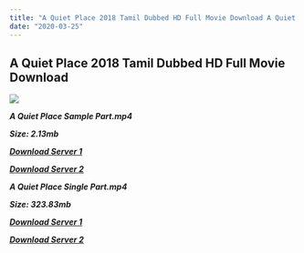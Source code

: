 ```yaml
---
title: "A Quiet Place 2018 Tamil Dubbed HD Full Movie Download A Quiet Place Tamil Dubbed HD Movie Download"
date: "2020-03-25"
---
```


## A Quiet Place 2018 Tamil Dubbed HD Full Movie Download 

![](https://images.moviebuff.com/b689582c-5a90-441f-94d9-256174f61ac8?w=1000)

**_A Quiet Place Sample Part.mp4_**

**_Size: 2.13mb_**

**_[Download Server 1](http://b2.wetransfer.vip/files/Tamil{5adf554ba90925c4992f0fe8eae1093bfca14c1a880041370a5a335b793ae9c1}20Dubbed{5adf554ba90925c4992f0fe8eae1093bfca14c1a880041370a5a335b793ae9c1}20Movies/Tamil{5adf554ba90925c4992f0fe8eae1093bfca14c1a880041370a5a335b793ae9c1}202018{5adf554ba90925c4992f0fe8eae1093bfca14c1a880041370a5a335b793ae9c1}20Dubbed{5adf554ba90925c4992f0fe8eae1093bfca14c1a880041370a5a335b793ae9c1}20Movies/A{5adf554ba90925c4992f0fe8eae1093bfca14c1a880041370a5a335b793ae9c1}20Quiet{5adf554ba90925c4992f0fe8eae1093bfca14c1a880041370a5a335b793ae9c1}20Place{5adf554ba90925c4992f0fe8eae1093bfca14c1a880041370a5a335b793ae9c1}20(2018)/A{5adf554ba90925c4992f0fe8eae1093bfca14c1a880041370a5a335b793ae9c1}20Quiet{5adf554ba90925c4992f0fe8eae1093bfca14c1a880041370a5a335b793ae9c1}20Place{5adf554ba90925c4992f0fe8eae1093bfca14c1a880041370a5a335b793ae9c1}20(2018){5adf554ba90925c4992f0fe8eae1093bfca14c1a880041370a5a335b793ae9c1}20BDRIP/A{5adf554ba90925c4992f0fe8eae1093bfca14c1a880041370a5a335b793ae9c1}20Quiet{5adf554ba90925c4992f0fe8eae1093bfca14c1a880041370a5a335b793ae9c1}20Place{5adf554ba90925c4992f0fe8eae1093bfca14c1a880041370a5a335b793ae9c1}20(2018){5adf554ba90925c4992f0fe8eae1093bfca14c1a880041370a5a335b793ae9c1}20Sample{5adf554ba90925c4992f0fe8eae1093bfca14c1a880041370a5a335b793ae9c1}20(640x360).mp4)_**

**_[Download Server 2](http://b2.wetransfer.vip/files/Tamil{5adf554ba90925c4992f0fe8eae1093bfca14c1a880041370a5a335b793ae9c1}20Dubbed{5adf554ba90925c4992f0fe8eae1093bfca14c1a880041370a5a335b793ae9c1}20Movies/Tamil{5adf554ba90925c4992f0fe8eae1093bfca14c1a880041370a5a335b793ae9c1}202018{5adf554ba90925c4992f0fe8eae1093bfca14c1a880041370a5a335b793ae9c1}20Dubbed{5adf554ba90925c4992f0fe8eae1093bfca14c1a880041370a5a335b793ae9c1}20Movies/A{5adf554ba90925c4992f0fe8eae1093bfca14c1a880041370a5a335b793ae9c1}20Quiet{5adf554ba90925c4992f0fe8eae1093bfca14c1a880041370a5a335b793ae9c1}20Place{5adf554ba90925c4992f0fe8eae1093bfca14c1a880041370a5a335b793ae9c1}20(2018)/A{5adf554ba90925c4992f0fe8eae1093bfca14c1a880041370a5a335b793ae9c1}20Quiet{5adf554ba90925c4992f0fe8eae1093bfca14c1a880041370a5a335b793ae9c1}20Place{5adf554ba90925c4992f0fe8eae1093bfca14c1a880041370a5a335b793ae9c1}20(2018){5adf554ba90925c4992f0fe8eae1093bfca14c1a880041370a5a335b793ae9c1}20BDRIP/A{5adf554ba90925c4992f0fe8eae1093bfca14c1a880041370a5a335b793ae9c1}20Quiet{5adf554ba90925c4992f0fe8eae1093bfca14c1a880041370a5a335b793ae9c1}20Place{5adf554ba90925c4992f0fe8eae1093bfca14c1a880041370a5a335b793ae9c1}20(2018){5adf554ba90925c4992f0fe8eae1093bfca14c1a880041370a5a335b793ae9c1}20Sample{5adf554ba90925c4992f0fe8eae1093bfca14c1a880041370a5a335b793ae9c1}20(640x360).mp4)_**

**_A Quiet Place Single Part.mp4_**

**_Size: 323.83mb_**

**_[Download Server 1](http://b2.wetransfer.vip/files/Tamil{5adf554ba90925c4992f0fe8eae1093bfca14c1a880041370a5a335b793ae9c1}20Dubbed{5adf554ba90925c4992f0fe8eae1093bfca14c1a880041370a5a335b793ae9c1}20Movies/Tamil{5adf554ba90925c4992f0fe8eae1093bfca14c1a880041370a5a335b793ae9c1}202018{5adf554ba90925c4992f0fe8eae1093bfca14c1a880041370a5a335b793ae9c1}20Dubbed{5adf554ba90925c4992f0fe8eae1093bfca14c1a880041370a5a335b793ae9c1}20Movies/A{5adf554ba90925c4992f0fe8eae1093bfca14c1a880041370a5a335b793ae9c1}20Quiet{5adf554ba90925c4992f0fe8eae1093bfca14c1a880041370a5a335b793ae9c1}20Place{5adf554ba90925c4992f0fe8eae1093bfca14c1a880041370a5a335b793ae9c1}20(2018)/A{5adf554ba90925c4992f0fe8eae1093bfca14c1a880041370a5a335b793ae9c1}20Quiet{5adf554ba90925c4992f0fe8eae1093bfca14c1a880041370a5a335b793ae9c1}20Place{5adf554ba90925c4992f0fe8eae1093bfca14c1a880041370a5a335b793ae9c1}20(2018){5adf554ba90925c4992f0fe8eae1093bfca14c1a880041370a5a335b793ae9c1}20BDRIP/A{5adf554ba90925c4992f0fe8eae1093bfca14c1a880041370a5a335b793ae9c1}20Quiet{5adf554ba90925c4992f0fe8eae1093bfca14c1a880041370a5a335b793ae9c1}20Place{5adf554ba90925c4992f0fe8eae1093bfca14c1a880041370a5a335b793ae9c1}20(2018){5adf554ba90925c4992f0fe8eae1093bfca14c1a880041370a5a335b793ae9c1}20Single{5adf554ba90925c4992f0fe8eae1093bfca14c1a880041370a5a335b793ae9c1}20Part{5adf554ba90925c4992f0fe8eae1093bfca14c1a880041370a5a335b793ae9c1}20(640x360).mp4)_**

**_[Download Server 2](http://b2.wetransfer.vip/files/Tamil{5adf554ba90925c4992f0fe8eae1093bfca14c1a880041370a5a335b793ae9c1}20Dubbed{5adf554ba90925c4992f0fe8eae1093bfca14c1a880041370a5a335b793ae9c1}20Movies/Tamil{5adf554ba90925c4992f0fe8eae1093bfca14c1a880041370a5a335b793ae9c1}202018{5adf554ba90925c4992f0fe8eae1093bfca14c1a880041370a5a335b793ae9c1}20Dubbed{5adf554ba90925c4992f0fe8eae1093bfca14c1a880041370a5a335b793ae9c1}20Movies/A{5adf554ba90925c4992f0fe8eae1093bfca14c1a880041370a5a335b793ae9c1}20Quiet{5adf554ba90925c4992f0fe8eae1093bfca14c1a880041370a5a335b793ae9c1}20Place{5adf554ba90925c4992f0fe8eae1093bfca14c1a880041370a5a335b793ae9c1}20(2018)/A{5adf554ba90925c4992f0fe8eae1093bfca14c1a880041370a5a335b793ae9c1}20Quiet{5adf554ba90925c4992f0fe8eae1093bfca14c1a880041370a5a335b793ae9c1}20Place{5adf554ba90925c4992f0fe8eae1093bfca14c1a880041370a5a335b793ae9c1}20(2018){5adf554ba90925c4992f0fe8eae1093bfca14c1a880041370a5a335b793ae9c1}20BDRIP/A{5adf554ba90925c4992f0fe8eae1093bfca14c1a880041370a5a335b793ae9c1}20Quiet{5adf554ba90925c4992f0fe8eae1093bfca14c1a880041370a5a335b793ae9c1}20Place{5adf554ba90925c4992f0fe8eae1093bfca14c1a880041370a5a335b793ae9c1}20(2018){5adf554ba90925c4992f0fe8eae1093bfca14c1a880041370a5a335b793ae9c1}20Single{5adf554ba90925c4992f0fe8eae1093bfca14c1a880041370a5a335b793ae9c1}20Part{5adf554ba90925c4992f0fe8eae1093bfca14c1a880041370a5a335b793ae9c1}20(640x360).mp4)_**
